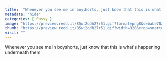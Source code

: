 ```yaml
---
title:  "Whenever you see me in boyshorts, just know that this is what's happening underneath them"
metadate: "hide"
categories: [ Pussy ]
image: "https://preview.redd.it/85wt2qdh27r51.gif?format=png8&s=babe78a0d2d661e7fc747dce7c101d05aa5c4a64"
thumb: "https://preview.redd.it/85wt2qdh27r51.gif?width=320&crop=smart&format=png8&s=90a9e517ac7da129c0f9ac272047523860334e9a"
visit: ""
---
```

Whenever you see me in boyshorts, just know that this is what's happening underneath them
